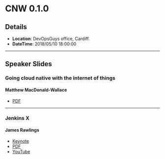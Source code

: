 # CNW 0.1.0

## Details

* **Location**: DevOpsGuys office, Cardiff.
* **DateTime**: 2018/05/10 18:00:00

---

## Speaker Slides

### Going cloud native with the internet of things

#### Matthew MacDonald-Wallace

* [PDF](https://www.dropbox.com/s/uons3fdfeq6pr4q/1.pdf?dl=0)

---

### Jenkins X

#### James Rawlings

* [Keynote](https://www.dropbox.com/s/4wwumc9s8qevk8a/2.key?dl=0)
* [PDF](https://www.dropbox.com/s/2l3yudybl8dx4j7/2.pdf?dl=0)
* [YouTube](https://youtu.be/ZIK0BSimOBM)